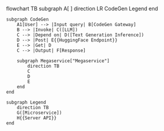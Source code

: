 flowchart TB
    subgraph A[ ]
        direction LR
        CodeGen
        Legend
    end

    subgraph CodeGen
        A1[User] --> |Input query| B[CodeGen Gateway]
        B --> |Invoke| C([LLM])
        C --> |Depend on| D([Text Generation Inference])
        D --> |Post| E{{HuggingFace Endpoint}}
        E --> |Get| D
        C --> |Output| F[Response]

        subgraph Megaservice["Megaservice"]
            direction TB
            C
            D
            E
        end
    end

    subgraph Legend
        direction TB
        G([Microservice])
        H{{Server API}}
    end
```
